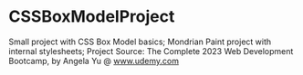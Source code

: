 # CSSBoxModelProject
Small project with CSS Box Model basics;
Mondrian Paint project with internal stylesheets; Project Source: The Complete 2023 Web Development Bootcamp, by Angela Yu @ www.udemy.com
